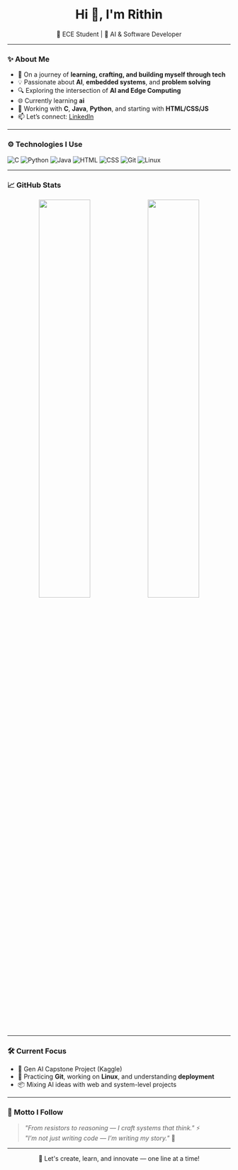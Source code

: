 <h1 align="center">Hi 👋, I'm Rithin</h1>

<p align="center">
  🚀 ECE Student | 🧠 AI & Software Developer 
</p>

---

### ✨ About Me

- 🎯 On a journey of **learning, crafting, and building myself through tech**  
- 💡 Passionate about **AI**, **embedded systems**, and **problem solving**  
- 🔍 Exploring the intersection of **AI and Edge Computing**  
- 🌐 Currently learning **ai**  
- 🔭 Working with **C**, **Java**, **Python**, and starting with **HTML/CSS/JS**  
- 📫 Let’s connect: [LinkedIn](https://www.linkedin.com/in/rithinragunathan)

---

### ⚙️ Technologies I Use

![C](https://img.shields.io/badge/C-00599C?style=for-the-badge&logo=c&logoColor=white)
![Python](https://img.shields.io/badge/Python-3776AB?style=for-the-badge&logo=python&logoColor=white)
![Java](https://img.shields.io/badge/Java-007396?style=for-the-badge&logo=java&logoColor=white)
![HTML](https://img.shields.io/badge/HTML-E34F26?style=for-the-badge&logo=html5&logoColor=white)
![CSS](https://img.shields.io/badge/CSS-1572B6?style=for-the-badge&logo=css3&logoColor=white)
![Git](https://img.shields.io/badge/Git-F05032?style=for-the-badge&logo=git&logoColor=white)
![Linux](https://img.shields.io/badge/Linux-FCC624?style=for-the-badge&logo=linux&logoColor=black)

---

### 📈 GitHub Stats

<p align="center">
  <img src="https://github-readme-stats.vercel.app/api?username=Rithin0709&show_icons=true&theme=tokyonight" width="48%"/>
  <img src="https://github-readme-streak-stats.herokuapp.com/?user=Rithin0709&theme=tokyonight" width="48%"/>
</p>

---

### 🛠️ Current Focus

- 🧠 Gen AI Capstone Project (Kaggle)
- 🧰 Practicing **Git**, working on **Linux**, and understanding **deployment**
- 📦 Mixing AI ideas with web and system-level projects  

---

### 💬 Motto I Follow

> _"From resistors to reasoning — I craft systems that think."_ ⚡  
> _"I’m not just writing code — I’m writing my story."_ 📖

---

<p align="center">
  🌟 Let's create, learn, and innovate — one line at a time!
</p>
